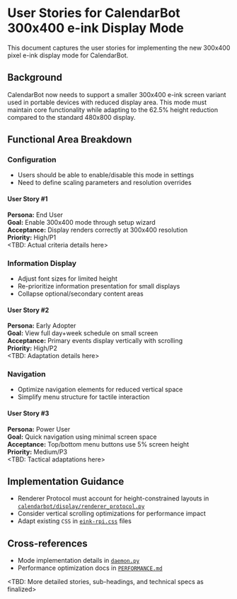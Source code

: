 # User Stories for CalendarBot 300x400 e-ink Display Mode

This document captures the user stories for implementing the new 300x400 pixel e-ink display mode for CalendarBot. 

## Background
CalendarBot now needs to support a smaller 300x400 e-ink screen variant used in portable devices with reduced display area. This mode must maintain core functionality while adapting to the 62.5% height reduction compared to the standard 480x800 display.

## Functional Area Breakdown

### Configuration

*   Users should be able to enable/disable this mode in settings
*   Need to define scaling parameters and resolution overrides

#### User Story #1
**Persona:** End User  
**Goal:** Enable 300x400 mode through setup wizard  
**Acceptance:** Display renders correctly at 300x400 resolution  
**Priority:** High/P1  
<TBD: Actual criteria details here>

### Information Display

*   Adjust font sizes for limited height
*   Re-prioritize information presentation for small displays
*   Collapse optional/secondary content areas

#### User Story #2
**Persona:** Early Adopter  
**Goal:** View full day+week schedule on small screen  
**Acceptance:** Primary events display vertically with scrolling  
**Priority:** High/P2  
<TBD: Adaptation details here>

### Navigation

*   Optimize navigation elements for reduced vertical space
*   Simplify menu structure for tactile interaction

#### User Story #3
**Persona:** Power User  
**Goal:** Quick navigation using minimal screen space  
**Acceptance:** Top/bottom menu buttons use 5% screen height  
**Priority:** Medium/P3  
<TBD: Tactical adaptations here>

## Implementation Guidance

*   Renderer Protocol must account for height-constrained layouts in [`calendarbot/display/renderer_protocol.py`](../calendarbot/display/renderer_protocol.py)
*   Consider vertical scrolling optimizations for performance impact
*   Adapt existing `CSS` in [`eink-rpi.css`](../calendarbot/web/static/eink-rpi.css) files

## Cross-references

*   Mode implementation details in [`daemon.py`](../calendarbot/cli/modes/daemon.py)
*   Performance optimization docs in [`PERFORMANCE.md`](./PERFORMANCE.md#rendering-optimizations)

<TBD: More detailed stories, sub-headings, and technical specs as finalized>